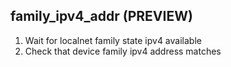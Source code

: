 
## family_ipv4_addr (PREVIEW)

1. Wait for localnet family state ipv4 available
1. Check that device family ipv4 address matches
